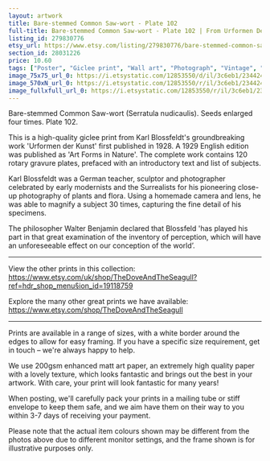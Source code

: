 ```yaml
---
layout: artwork
title: Bare-stemmed Common Saw-wort - Plate 102 
full-title: Bare-stemmed Common Saw-wort - Plate 102 | From Urformen Der Kunst by Karl Blossfeldt | Vintage botanical photographic print
listing_id: 279830776
etsy_url: https://www.etsy.com/listing/279830776/bare-stemmed-common-saw-wort-plate-102?utm_source=ds&utm_medium=api&utm_campaign=api
section_id: 28031226
price: 10.60
tags: ["Poster", "Giclee print", "Wall art", "Photograph", "Vintage", "Black and white", "Sepia", "Minimal", "Plant", "Urformen der Kunst", "Karl Blossfeld", "Botanical print", "Nature"]
image_75x75_url_0: https://i.etsystatic.com/12853550/d/il/3c6eb1/2344249425/il_75x75.2344249425_kene.jpg?version=0
image_570xN_url_0: https://i.etsystatic.com/12853550/r/il/3c6eb1/2344249425/il_570xN.2344249425_kene.jpg
image_fullxfull_url_0: https://i.etsystatic.com/12853550/r/il/3c6eb1/2344249425/il_fullxfull.2344249425_kene.jpg
---
```

Bare-stemmed Common Saw-wort (Serratula nudicaulis). Seeds enlarged four times. Plate 102.

This is a high-quality giclee print from Karl Blossfeldt&#39;s groundbreaking work &#39;Urformen der Kunst&#39; first published in 1928. A 1929 English edition was published as &#39;Art Forms in Nature&#39;. The complete work contains 120 rotary gravure plates, prefaced with an introductory text and list of subjects.

Karl Blossfeldt was a German teacher, sculptor and photographer celebrated by early modernists and the Surrealists for his pioneering close-up photography of plants and flora. Using a homemade camera and lens, he was able to magnify a subject 30 times, capturing the fine detail of his specimens.

The philosopher Walter Benjamin declared that Blossfeld &#39;has played his part in that great examination of the inventory of perception, which will have an unforeseeable effect on our conception of the world’. 

---

View the other prints in this collection: https://www.etsy.com/uk/shop/TheDoveAndTheSeagull?ref=hdr_shop_menu§ion_id=19118759

Explore the many other great prints we have available: https://www.etsy.com/shop/TheDoveAndTheSeagull

---

Prints are available in a range of sizes, with a white border around the edges to allow for easy framing. If you have a specific size requirement, get in touch – we&#39;re always happy to help.

We use 200gsm enhanced matt art paper, an extremely high quality paper with a lovely texture, which looks fantastic and brings out the best in your artwork. With care, your print will look fantastic for many years!

When posting, we&#39;ll carefully pack your prints in a mailing tube or stiff envelope to keep them safe, and we aim have them on their way to you within 3-7 days of receiving your payment.

Please note that the actual item colours shown may be different from the photos above due to different monitor settings, and the frame shown is for illustrative purposes only.
